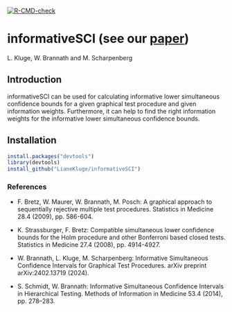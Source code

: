 <!-- badges: start -->
[![R-CMD-check](https://github.com/LianeKluge/informativeSCI/actions/workflows/R-CMD-check.yaml/badge.svg)](https://github.com/LianeKluge/informativeSCI/actions/workflows/R-CMD-check.yaml)
<!-- badges: end -->

# informativeSCI (see our [paper](https://arxiv.org/abs/2402.13719))
L. Kluge, W. Brannath and M. Scharpenberg

## Introduction

informativeSCI can be used for calculating informative lower simultaneous 
confidence bounds for a given graphical test procedure and given information 
weights. Furthermore, it can help to find the right information weights for the
informative lower simultaneous confidence bounds.

## Installation
```R
install.packages("devtools")
library(devtools)
install_github("LianeKluge/informativeSCI")
```



### References
* F. Bretz, W. Maurer, W. Brannath, M. Posch: A graphical approach
to sequentially rejective multiple test procedures. Statistics in Medicine
28.4 (2009), pp. 586-604.

* K. Strassburger, F. Bretz: Compatible simultaneous lower confidence bounds
for the Holm procedure and other Bonferroni based closed tests. Statistics
in Medicine 27.4 (2008), pp. 4914-4927.

* W. Brannath, L. Kluge, M. Scharpenberg: Informative Simultaneous Confidence 
Intervals for Graphical Test Procedures. arXiv preprint arXiv:2402.13719 (2024).

* S. Schmidt, W. Brannath: Informative Simultaneous Confidence Intervals
in Hierarchical Testing. Methods of Information in Medicine 53.4 (2014),
pp. 278–283.

